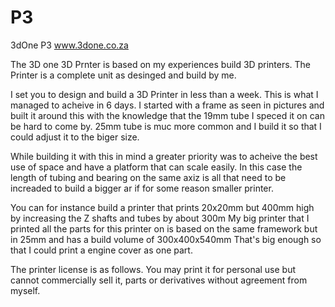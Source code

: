 P3
==

3dOne P3  www.3done.co.za

The 3D one 3D Prnter is based on my experiences build 3D printers.
The Printer is a complete unit as desinged and build by me. 

I set you to design and build a 3D Printer in less than a week. This is what I managed to acheive in 6 days. 
I started with a frame as seen in pictures and built it around this with the knowledge that the 19mm tube I speced it on
can be hard to come by. 25mm tube is muc more common and I build it so that I could adjust it to the biger size.

While building it with this in mind a greater priority was to acheive the best use of space and have a platform that can
scale easily. In this case the length of tubing and bearing on the same axiz is all that need to be increaded to build a bigger ar if for some reason smaller printer.

You can for instance build a printer that prints 20x20mm but 400mm high by increasing the Z shafts and tubes by about 300m
My big printer that I printed all the parts for this printer on is based on the same framework but in 25mm and has a 
build volume of 300x400x540mm That's big enough so that I could print a engine cover as one part. 

The printer license is as follows. 
You may print it for personal use but cannot commercially sell it, parts or derivatives without agreement from myself. 
